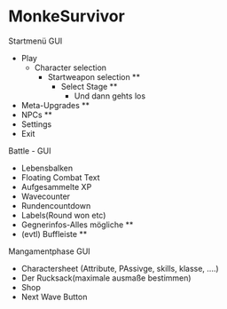 # MonkeSurvivor

Startmenü GUI
- Play
	- Character selection
		- Startweapon selection **
			- Select Stage **
				- Und dann gehts los
- Meta-Upgrades **
- NPCs **
- Settings
- Exit

Battle - GUI

- Lebensbalken
- Floating Combat Text
- Aufgesammelte XP
- Wavecounter
- Rundencountdown 
- Labels(Round won etc)
- Gegnerinfos-Alles mögliche **
- (evtl) Buffleiste **

Mangamentphase GUI

- Charactersheet (Attribute, PAssivge, skills, klasse, ....)
- Der Rucksack(maximale ausmaße bestimmen)
- Shop
- Next Wave Button